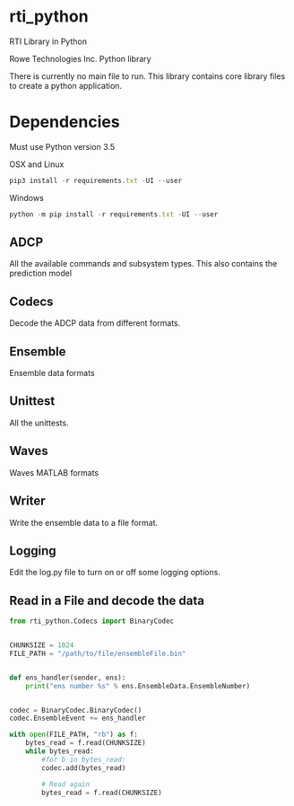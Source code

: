 # rti_python
RTI Library in Python


Rowe Technologies Inc. Python library

There is currently no main file to run.  This library contains core library files to create a python application.


# Dependencies
Must use Python version 3.5

OSX and Linux
```javascript
pip3 install -r requirements.txt -UI --user
```
 
 
Windows
```javascript
python -m pip install -r requirements.txt -UI --user
```


## ADCP
All the available commands and subsystem types.  This also contains the prediction model

## Codecs
Decode the ADCP data from different formats.

## Ensemble
Ensemble data formats

## Unittest
All the unittests.


## Waves
Waves MATLAB formats

## Writer
Write the ensemble data to a file format.

## Logging
Edit the log.py file to turn on or off some logging options.

## Read in a File and decode the data
```python
from rti_python.Codecs import BinaryCodec


CHUNKSIZE = 1024
FILE_PATH = "/path/to/file/ensembleFile.bin"


def ens_handler(sender, ens):
    print("ens number %s" % ens.EnsembleData.EnsembleNumber)


codec = BinaryCodec.BinaryCodec()
codec.EnsembleEvent += ens_handler

with open(FILE_PATH, "rb") as f:
    bytes_read = f.read(CHUNKSIZE)
    while bytes_read:
        #for b in bytes_read:
        codec.add(bytes_read)

        # Read again
        bytes_read = f.read(CHUNKSIZE)
```